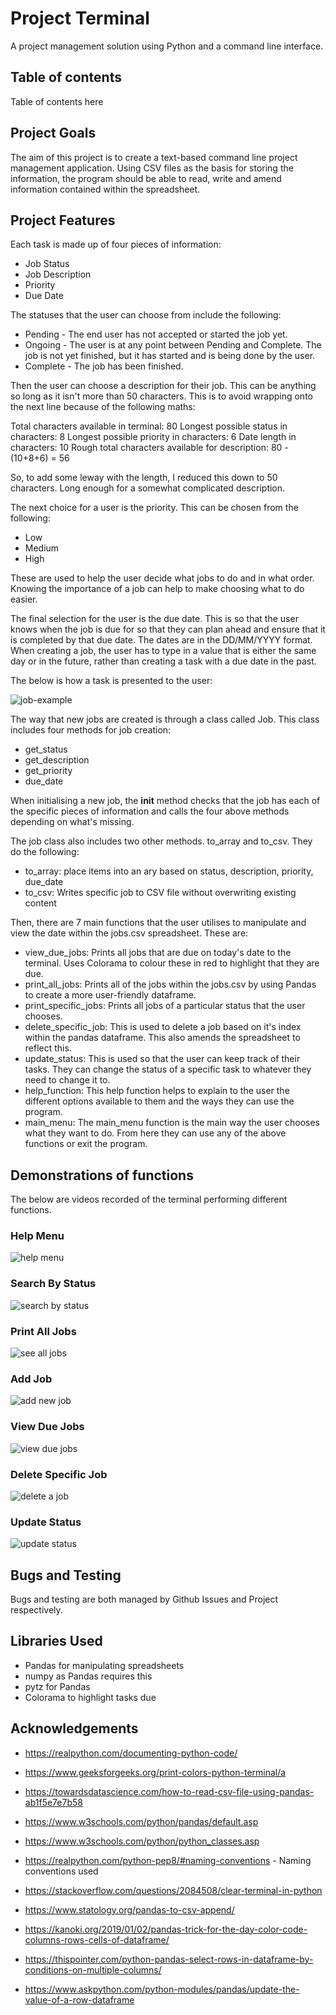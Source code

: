 # Project Terminal

A project management solution using Python and a command line interface.

## Table of contents

Table of contents here

## Project Goals

The aim of this project is to create a text-based command line project management application. Using CSV files as the basis for storing the information, the program should be able to read, write and amend information contained within the spreadsheet. 


## Project Features 

Each task is made up of four pieces of information: 

- Job Status
- Job Description
- Priority
- Due Date

The statuses that the user can choose from include the following:

- Pending - The end user has not accepted or started the job yet.
- Ongoing - The user is at any point between Pending and Complete. The job is not yet finished, but it has started and is being done by the user.
- Complete - The job has been finished.

Then the user can choose a description for their job. This can be anything so long as it isn't more than 50 characters. This is to avoid wrapping onto the next line because of the following maths:

Total characters available in terminal: 80
Longest possible status in characters: 8
Longest possible priority in characters: 6
Date length in characters: 10
Rough total characters available for description: 80 - (10+8+6) = 56

So, to add some leway with the length, I reduced this down to 50 characters. Long enough for a somewhat complicated description.

The next choice for a user is the priority. This can be chosen from the following:

- Low
- Medium
- High

These are used to help the user decide what jobs to do and in what order. Knowing the importance of a job can help to make choosing what to do easier.

The final selection for the user is the due date. This is so that the user knows when the job is due for so that they can plan ahead and ensure that it is completed by that due date. The dates are in the DD/MM/YYYY format. When creating a job, the user has to type in a value that is either the same day or in the future, rather than creating a task with a due date in the past.

The below is how a task is presented to the user:

![job-example](https://user-images.githubusercontent.com/83018530/133683430-379e7ea3-720f-491a-a58d-35b37498f032.png)


The way that new jobs are created is through a class called Job. This class includes four methods for job creation:

- get_status
- get_description
- get_priority
- due_date

When initialising a new job, the __init__ method checks that the job has each of the specific pieces of information and calls the four above methods depending on what's missing.

The job class also includes two other methods. to_array and to_csv. They do the following:

- to_array: place items into an ary based on status, description, priority, due_date
- to_csv: Writes specific job to CSV file without overwriting existing content

Then, there are 7 main functions that the user utilises to manipulate and view the date within the jobs.csv spreadsheet. These are:

- view_due_jobs: Prints all jobs that are due on today's date to the terminal. Uses Colorama to colour these in red to highlight that they are due.
- print_all_jobs: Prints all of the jobs within the jobs.csv by using Pandas to create a more user-friendly dataframe.
- print_specific_jobs: Prints all jobs of a particular status that the user chooses.
- delete_specific_job: This is used to delete a job based on it's index within the pandas dataframe. This also amends the spreadsheet to reflect this.
- update_status: This is used so that the user can keep track of their tasks. They can change the status of a specific task to whatever they need to change it to.
- help_function: This help function helps to explain to the user the different options available to them and the ways they can use the program.
- main_menu: The main_menu function is the main way the user chooses what they want to do. From here they can use any of the above functions or exit the program.

## Demonstrations of functions
The below are videos recorded of the terminal performing different functions.

### Help Menu

![help menu](https://user-images.githubusercontent.com/83018530/133719010-ae2cd56a-82c0-4562-a26b-14da9ac6d32a.gif)


### Search By Status

![search by status](https://user-images.githubusercontent.com/83018530/133719022-639b27cf-697f-4297-b5ca-c897e6a47228.gif)


### Print All Jobs

![see all jobs](https://user-images.githubusercontent.com/83018530/133719046-cfeb30ce-ca03-4c30-a8fc-f9d15da91a9a.gif)


### Add Job

![add new job](https://user-images.githubusercontent.com/83018530/133719054-dc687ff7-e48f-426f-aee5-3d0244a0ea38.gif)


### View Due Jobs

![view due jobs](https://user-images.githubusercontent.com/83018530/133719066-bdabce56-b9a9-4e4b-a463-8de34ca07b20.gif)


### Delete Specific Job

![delete a job](https://user-images.githubusercontent.com/83018530/133719072-32c021b8-ec3a-48c3-8bbe-1b07892fe66e.gif)


### Update Status

![update status](https://user-images.githubusercontent.com/83018530/133719076-c0ae158c-809a-4b33-8c13-56bf5200bcd0.gif)


## Bugs and Testing

Bugs and testing are both managed by Github Issues and Project respectively.

## Libraries Used

- Pandas for manipulating spreadsheets
- numpy as Pandas requires this
- pytz for Pandas
- Colorama to highlight tasks due

## Acknowledgements

- https://realpython.com/documenting-python-code/

- https://www.geeksforgeeks.org/print-colors-python-terminal/a

- https://towardsdatascience.com/how-to-read-csv-file-using-pandas-ab1f5e7e7b58

- https://www.w3schools.com/python/pandas/default.asp

- https://www.w3schools.com/python/python_classes.asp

- https://realpython.com/python-pep8/#naming-conventions - Naming conventions used

- https://stackoverflow.com/questions/2084508/clear-terminal-in-python

- https://www.statology.org/pandas-to-csv-append/ 

- https://kanoki.org/2019/01/02/pandas-trick-for-the-day-color-code-columns-rows-cells-of-dataframe/

- https://thispointer.com/python-pandas-select-rows-in-dataframe-by-conditions-on-multiple-columns/

- https://www.askpython.com/python-modules/pandas/update-the-value-of-a-row-dataframe
